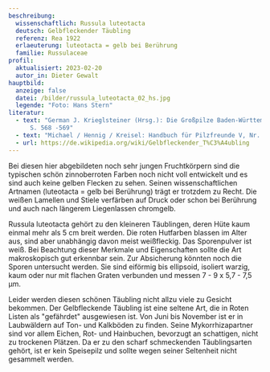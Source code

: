 ```yaml
---
beschreibung:
  wissenschaftlich: Russula luteotacta
  deutsch: Gelbfleckender Täubling
  referenz: Rea 1922
  erlaeuterung: luteotacta = gelb bei Berührung
  familie: Russulaceae
profil:
  aktualisiert: 2023-02-20
  autor_in: Dieter Gewalt
hauptbild:
  anzeige: false
  datei: /bilder/russula_luteotacta_02_hs.jpg
  legende: "Foto: Hans Stern"
literatur:
  - text: "German J. Krieglsteiner (Hrsg.): Die Großpilze Baden-Württembergs Band 2
      S. 568 -569"
  - text: "Michael / Hennig / Kreisel: Handbuch für Pilzfreunde V, Nr. 141"
  - url: https://de.wikipedia.org/wiki/Gelbfleckender_T%C3%A4ubling
---
```

Bei diesen hier abgebildeten noch sehr jungen Fruchtkörpern sind die typischen schön zinnoberroten Farben noch nicht voll entwickelt und es sind auch keine gelben Flecken zu sehen. Seinen wissenschaftlichen Artnamen (luteotacta = gelb bei Berührung) trägt er trotzdem zu Recht. Die weißen Lamellen und Stiele verfärben auf Druck oder schon bei Berührung und auch nach längerem Liegenlassen chromgelb.
 
Russula luteotacta gehört zu den kleineren Täublingen, deren Hüte kaum einmal mehr als 5 cm breit werden. Die roten Hutfarben blassen im Alter aus, sind aber unabhängig davon meist weißfleckig. Das Sporenpulver ist weiß. Bei Beachtung dieser Merkmale und Eigenschaften sollte die Art makroskopisch gut erkennbar sein. Zur Absicherung könnten noch die Sporen untersucht werden. Sie sind eiförmig bis ellipsoid, isoliert warzig, kaum oder nur mit flachen Graten verbunden und messen 7 - 9 x 5,7 - 7,5 µm.

Leider werden diesen schönen Täubling nicht allzu viele zu Gesicht bekommen. Der Gelbfleckende Täubling ist eine seltene Art, die in Roten Listen als "gefährdet" ausgewiesen ist. Von Juni bis November ist er in Laubwäldern auf Ton- und Kalkböden zu finden. Seine Mykorrhizapartner sind vor allem Eichen, Rot- und Hainbuchen, bevorzugt an schattigen, nicht zu trockenen Plätzen. Da er zu den scharf schmeckenden Täublingsarten gehört, ist er kein Speisepilz und sollte wegen seiner Seltenheit nicht gesammelt werden.
